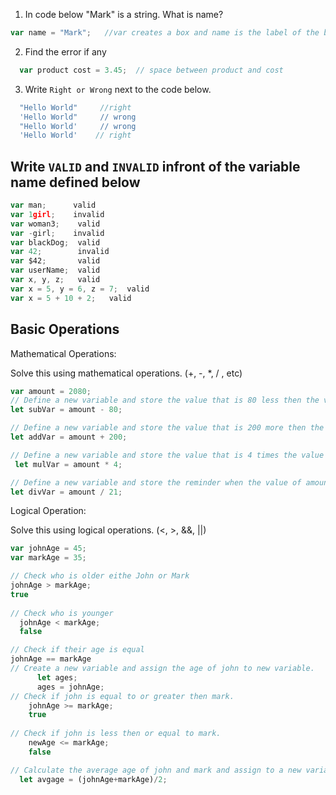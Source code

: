 1. In code below "Mark" is a string.  What is name?
```js
var name = "Mark";   //var creates a box and name is the label of the box and "mark" is the string assigned to name.
```

2. Find the error if any
```js
  var product cost = 3.45;  // space between product and cost
```

3. Write `Right or Wrong` next to the code below.

```js
  "Hello World"     //right
  'Hello World"     // wrong
  "Hello World'     // wrong
  'Hello World'    // right
```

## Write `VALID` and `INVALID` infront of the variable name defined below
```js
var man;      valid
var 1girl;    invalid
var woman3;    valid
var -girl;    invalid
var blackDog;  valid
var 42;        invalid
var $42;       valid
var userName;  valid
var x, y, z;   valid
var x = 5, y = 6, z = 7;  valid
var x = 5 + 10 + 2;   valid
```

## Basic Operations

Mathematical Operations:

Solve this using mathematical operations. (+, -, *, / , etc)

```js
var amount = 2080;
// Define a new variable and store the value that is 80 less then the value of amount.      
let subVar = amount - 80;

// Define a new variable and store the value that is 200 more then the value of amount.     
let addVar = amount + 200;

// Define a new variable and store the value that is 4 times the value of amount.          
 let mulVar = amount * 4;

// Define a new variable and store the reminder when the value of amount is  divided by 21.  
let divVar = amount / 21;
```

Logical Operation:

Solve this using logical operations. (<, >, &&, ||)

```js
var johnAge = 45;
var markAge = 35;

// Check who is older eithe John or Mark         
johnAge > markAge; 
true
                                
// Check who is younger     
  johnAge < markAge;  
  false

// Check if their age is equal     
johnAge == markAge
// Create a new variable and assign the age of john to new variable.  
      let ages;
      ages = johnAge;
// Check if john is equal to or greater then mark.
    johnAge >= markAge;
    true
      
// Check if john is less then or equal to mark.
    newAge <= markAge;
    false

// Calculate the average age of john and mark and assign to a new variable.
  let avgage = (johnAge+markAge)/2;
```